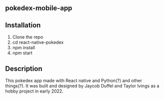 ## pokedex-mobile-app

## Installation

1. Clone the repo
2. cd react-native-pokedex
3. npm install
4. npm start


## Description

This pokedex app made with React native and Python(?) and other things(?). It was built and designed by Jaycob Duffel and Taylor Ivings as a hobby project in early 2022.